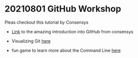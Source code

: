 # 20210801 GitHub Workshop

Pleas checkout this tutorial by Consensys

- [Link](https://courses.consensys.net/courses/take/bootcamp-basic-training/multimedia/24611282-what-is-git) to the amazing introduction into GitHub from consensys

- Visualizing Git [here](http://git-school.github.io/visualizing-git/)

- fun game to learn more about the Command Line [here](https://github.com/veltman/clmystery)
